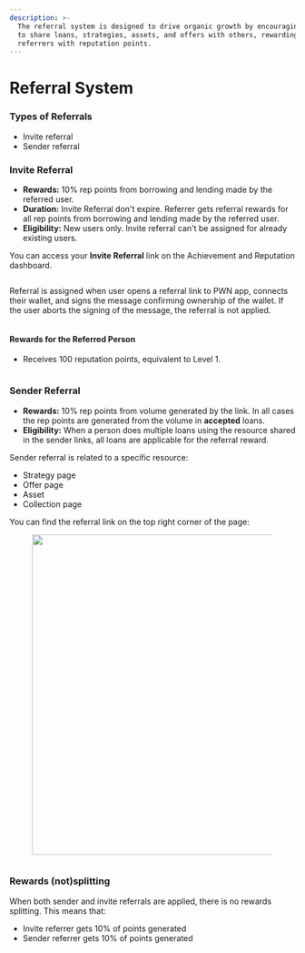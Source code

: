 ```yaml
---
description: >-
  The referral system is designed to drive organic growth by encouraging users
  to share loans, strategies, assets, and offers with others, rewarding
  referrers with reputation points.
---
```


# Referral System

### Types of Referrals

* Invite referral
* Sender referral

### Invite Referral

* **Rewards:** 10% rep points from borrowing and lending made by the referred user.
* **Duration:** Invite Referral don't expire. Referrer gets referral rewards for all rep points from borrowing and lending made by the referred user.
* **Eligibility:** New users only. Invite referral can't be assigned for already existing users.

You can access your **Invite Referral** link on the Achievement and Reputation dashboard.

<figure><img src="/img/gitbook-assets/image (1).png" alt=""/></figure>

Referral is assigned when user opens a referral link to PWN app, connects their wallet, and signs the message confirming ownership of the wallet. If the user aborts the signing of the message, the referral is not applied.

<figure><img src="/img/gitbook-assets/Screenshot 2025-03-14 at 15.34.26.png" alt=""/></figure>

#### Rewards for the Referred Person

* Receives 100 reputation points, equivalent to Level 1.

<figure><img src="/img/gitbook-assets/Screenshot 2025-03-14 at 15.35.43.png" alt=""/></figure>

### Sender Referral

* **Rewards:** 10% rep points from volume generated by the link. In all cases the rep points are generated from the volume in **accepted** loans.
* **Eligibility:** When a person does multiple loans using the resource shared in the sender links, all loans are applicable for the referral reward.

Sender referral is related to a specific resource:

* Strategy page
* Offer page
* Asset
* Collection page

You can find the referral link on the top right corner of the page:

<figure><img src="/img/gitbook-assets/Screenshot 2025-03-14 at 15.43.41.png" alt="" width="563"/></figure>

<figure><img src="/img/gitbook-assets/Screenshot 2025-03-14 at 15.43.17.png" alt=""/></figure>

### Rewards (not)splitting

When both sender and invite referrals are applied, there is no rewards splitting. This means that:

* Invite referrer gets 10% of points generated
* Sender referrer gets 10% of points generated
